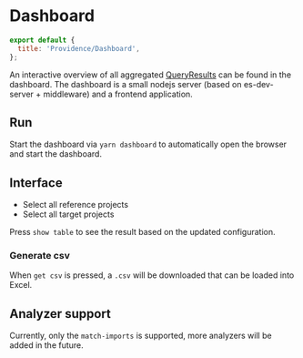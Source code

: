 [//]: # 'AUTO INSERT HEADER PREPUBLISH'

# Dashboard

```js script
export default {
  title: 'Providence/Dashboard',
};
```

An interactive overview of all aggregated [QueryResults]('./QueryResult.md') can be found in the dashboard.
The dashboard is a small nodejs server (based on es-dev-server + middleware) and a frontend
application.

## Run

Start the dashboard via `yarn dashboard` to automatically open the browser and start the dashboard.

## Interface

- Select all reference projects
- Select all target projects

Press `show table` to see the result based on the updated configuration.

### Generate csv

When `get csv` is pressed, a `.csv` will be downloaded that can be loaded into Excel.

## Analyzer support

Currently, only the `match-imports` is supported, more analyzers will be added in the future.
